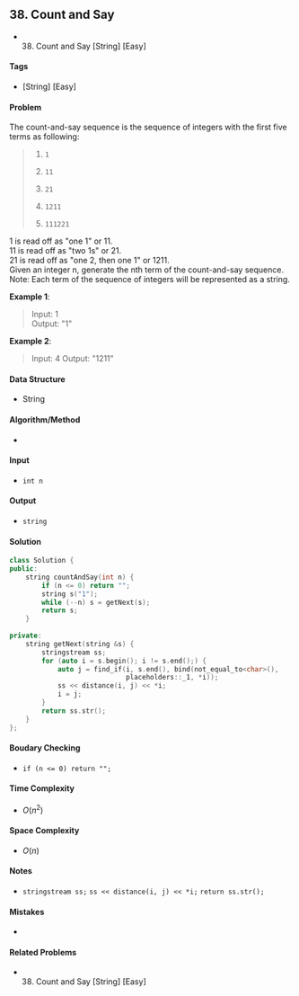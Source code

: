 ## 38. Count and Say
- 38. Count and Say [String] [Easy]

#### Tags
- [String] [Easy]

#### Problem
The count-and-say sequence is the sequence of integers with the first five terms as following:  
> 1.     1
> 2.     11
> 3.     21
> 4.     1211
> 5.     111221

1 is read off as "one 1" or 11.  
11 is read off as "two 1s" or 21.  
21 is read off as "one 2, then one 1" or 1211.  
Given an integer n, generate the nth term of the count-and-say sequence.  
Note: Each term of the sequence of integers will be represented as a string.

**Example 1**:
> Input: 1  
> Output: "1"

**Example 2**:
> Input: 4
> Output: "1211"

#### Data Structure
- String

#### Algorithm/Method
- 

#### Input
- `int n`

#### Output
- `string`

#### Solution
``` C++
class Solution {
public:
    string countAndSay(int n) {
        if (n <= 0) return "";
        string s("1");
        while (--n) s = getNext(s);
        return s;
    }
    
private:
    string getNext(string &s) {
        stringstream ss;
        for (auto i = s.begin(); i != s.end();) {
            auto j = find_if(i, s.end(), bind(not_equal_to<char>(),
                             placeholders::_1, *i));
            ss << distance(i, j) << *i;
            i = j;
        }
        return ss.str();
    }
};
```

#### Boudary Checking
- `if (n <= 0) return "";`

#### Time Complexity
- $O(n^2)$

#### Space Complexity
- $O(n)$

#### Notes
- `stringstream ss;`
  `ss << distance(i, j) << *i;`
  `return ss.str();`

#### Mistakes
- 

#### Related Problems
- 38. Count and Say [String] [Easy]
